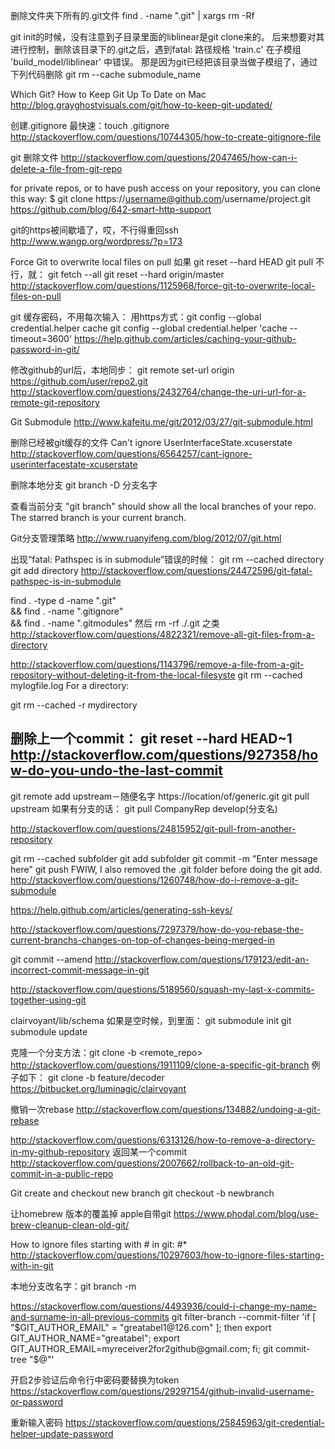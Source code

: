 
删除文件夹下所有的.git文件
find . -name ".git" | xargs rm -Rf

git init的时候，没有注意到子目录里面的liblinear是git clone来的。
后来想要对其进行控制，删除该目录下的.git之后，遇到fatal: 路径规格 'train.c' 在子模组 'build_model/liblinear' 中错误。
那是因为git已经把该目录当做子模组了，通过下列代码删除
git rm --cache submodule_name


Which Git? How to Keep Git Up To Date on Mac
http://blog.grayghostvisuals.com/git/how-to-keep-git-updated/

创建.gitignore 最快速：touch .gitignore
http://stackoverflow.com/questions/10744305/how-to-create-gitignore-file

git 删除文件
http://stackoverflow.com/questions/2047465/how-can-i-delete-a-file-from-git-repo


for private repos, or to have push access on your repository, you can clone this way:
$ git clone https://username@github.com/username/project.git
https://github.com/blog/642-smart-http-support


git的https被间歇墙了，哎，不行得重回ssh
http://www.wangp.org/wordpress/?p=173

Force Git to overwrite local files on pull
如果
git reset --hard HEAD
git pull
不行，就：
git fetch --all
git reset --hard origin/master
http://stackoverflow.com/questions/1125968/force-git-to-overwrite-local-files-on-pull

git 缓存密码，不用每次输入：
用https方式：git config --global credential.helper cache
git config --global credential.helper 'cache --timeout=3600'
https://help.github.com/articles/caching-your-github-password-in-git/

修改github的url后，本地同步：
git remote set-url origin https://github.com/user/repo2.git
http://stackoverflow.com/questions/2432764/change-the-uri-url-for-a-remote-git-repository

Git Submodule
http://www.kafeitu.me/git/2012/03/27/git-submodule.html

删除已经被git缓存的文件 Can't ignore UserInterfaceState.xcuserstate
http://stackoverflow.com/questions/6564257/cant-ignore-userinterfacestate-xcuserstate

删除本地分支 git branch -D 分支名字

查看当前分支
"git branch" should show all the local branches of your repo. The starred branch is your current branch.

Git分支管理策略
http://www.ruanyifeng.com/blog/2012/07/git.html

出现“fatal: Pathspec is in submodule”错误的时候：
git rm --cached directory
git add directory
http://stackoverflow.com/questions/24472596/git-fatal-pathspec-is-in-submodule


find . -type d -name ".git" \
&& find . -name ".gitignore" \
&& find . -name ".gitmodules"  然后 rm -rf ./.git 之类 
http://stackoverflow.com/questions/4822321/remove-all-git-files-from-a-directory

http://stackoverflow.com/questions/1143796/remove-a-file-from-a-git-repository-without-deleting-it-from-the-local-filesyste
git rm --cached mylogfile.log
For a directory:

git rm --cached -r mydirectory

删除上一个commit： git reset --hard HEAD~1
http://stackoverflow.com/questions/927358/how-do-you-undo-the-last-commit
-
git remote add upstream－随便名字 https://location/of/generic.git
git pull upstream 
如果有分支的话：
git pull CompanyRep develop(分支名)

http://stackoverflow.com/questions/24815952/git-pull-from-another-repository

git rm --cached subfolder
git add subfolder
git commit -m "Enter message here"
git push
FWIW, I also removed the .git folder before doing the git add.
http://stackoverflow.com/questions/1260748/how-do-i-remove-a-git-submodule

https://help.github.com/articles/generating-ssh-keys/

http://stackoverflow.com/questions/7297379/how-do-you-rebase-the-current-branchs-changes-on-top-of-changes-being-merged-in

git commit --amend
http://stackoverflow.com/questions/179123/edit-an-incorrect-commit-message-in-git

http://stackoverflow.com/questions/5189560/squash-my-last-x-commits-together-using-git

clairvoyant/lib/schema 如果是空时候，到里面：
git submodule init 
git submodule update

克隆一个分支方法：git clone -b <branch> <remote_repo>    
http://stackoverflow.com/questions/1911109/clone-a-specific-git-branch
例子如下：
git clone -b feature/decoder https://bitbucket.org/luminagic/clairvoyant

撤销一次rebase
http://stackoverflow.com/questions/134882/undoing-a-git-rebase

http://stackoverflow.com/questions/6313126/how-to-remove-a-directory-in-my-github-repository
返回某一个commit
http://stackoverflow.com/questions/2007662/rollback-to-an-old-git-commit-in-a-public-repo

Git create and checkout new branch
git checkout -b newbranch

让homebrew 版本的覆盖掉 apple自带git
https://www.phodal.com/blog/use-brew-cleanup-clean-old-git/

How to ignore files starting with # in git:   \#*
http://stackoverflow.com/questions/10297603/how-to-ignore-files-starting-with-in-git

本地分支改名字：git branch -m <oldname> <newname>

https://stackoverflow.com/questions/4493936/could-i-change-my-name-and-surname-in-all-previous-commits
git filter-branch --commit-filter 'if [ "$GIT_AUTHOR_EMAIL" = "greatabel1@126.com" ];
  then export GIT_AUTHOR_NAME="greatabel"; export GIT_AUTHOR_EMAIL=myreceiver2for2github@gmail.com;
  fi; git commit-tree "$@"'

开启2步验证后命令行中密码要替换为token
https://stackoverflow.com/questions/29297154/github-invalid-username-or-password

重新输入密码
https://stackoverflow.com/questions/25845963/git-credential-helper-update-password
